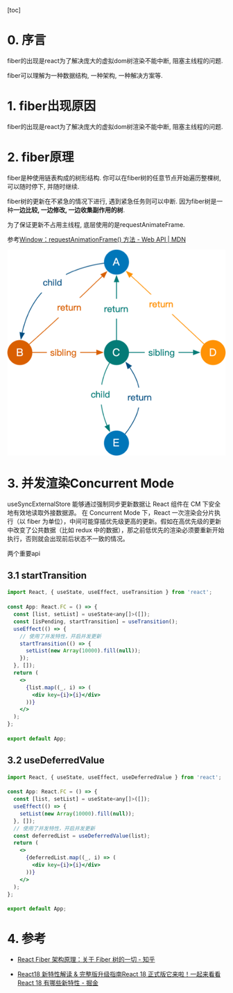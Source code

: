 [toc]
# 0. 序言

fiber的出现是react为了解决庞大的虚拟dom树渲染不能中断, 阻塞主线程的问题.

fiber可以理解为一种数据结构, 一种架构, 一种解决方案等.

# 1. fiber出现原因

fiber的出现是react为了解决庞大的虚拟dom树渲染不能中断, 阻塞主线程的问题.

# 2. fiber原理

fiber是种使用链表构成的树形结构. 你可以在fiber树的任意节点开始遍历整棵树, 可以随时停下, 并随时继续.

fiber树的更新在不紧急的情况下进行, 遇到紧急任务则可以中断. 因为fiber树是一种**一边比较, 一边修改, 一边收集副作用的树**.

为了保证更新不占用主线程, 底层使用的是requestAnimateFrame.

参考[Window：requestAnimationFrame() 方法 - Web API | MDN](https://developer.mozilla.org/zh-CN/docs/Web/API/Window/requestAnimationFrame)

![](images/02fiber_tree.png)

# 3. 并发渲染Concurrent Mode 

useSyncExternalStore 能够通过强制同步更新数据让 React 组件在 CM 下安全地有效地读取外接数据源。 在 Concurrent Mode 下，React 一次渲染会分片执行（以 fiber 为单位），中间可能穿插优先级更高的更新。假如在高优先级的更新中改变了公共数据（比如 redux 中的数据），那之前低优先的渲染必须要重新开始执行，否则就会出现前后状态不一致的情况。

两个重要api

## 3.1 startTransition

```jsx
import React, { useState, useEffect, useTransition } from 'react';

const App: React.FC = () => {
  const [list, setList] = useState<any[]>([]);
  const [isPending, startTransition] = useTransition();
  useEffect(() => {
    // 使用了并发特性，开启并发更新
    startTransition(() => {
      setList(new Array(10000).fill(null));
    });
  }, []);
  return (
    <>
      {list.map((_, i) => (
        <div key={i}>{i}</div>
      ))}
    </>
  );
};

export default App;
```

## 3.2 useDeferredValue

```jsx
import React, { useState, useEffect, useDeferredValue } from 'react';

const App: React.FC = () => {
  const [list, setList] = useState<any[]>([]);
  useEffect(() => {
    setList(new Array(10000).fill(null));
  }, []);
  // 使用了并发特性，开启并发更新
  const deferredList = useDeferredValue(list);
  return (
    <>
      {deferredList.map((_, i) => (
        <div key={i}>{i}</div>
      ))}
    </>
  );
};

export default App;

```



# 4. 参考

* [React Fiber 架构原理：关于 Fiber 树的一切 - 知乎](https://zhuanlan.zhihu.com/p/525244896)

* [React18 新特性解读 & 完整版升级指南React 18 正式版它来啦！一起来看看 React 18 有哪些新特性 - 掘金](https://juejin.cn/post/7094037148088664078)

